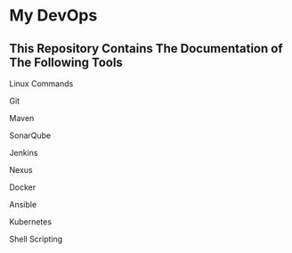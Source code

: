 # My DevOps

## This Repository Contains The Documentation of The Following Tools

 
Linux Commands

Git

Maven

SonarQube

Jenkins

Nexus

Docker

Ansible

Kubernetes

Shell Scripting
